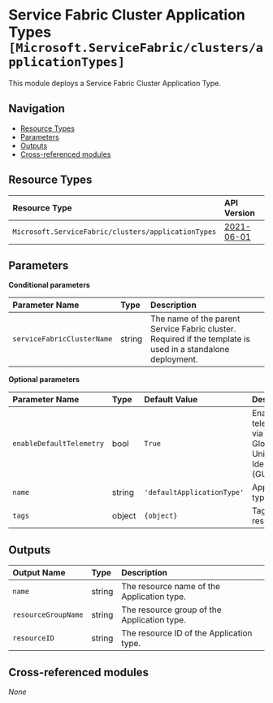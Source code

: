 # Service Fabric Cluster Application Types `[Microsoft.ServiceFabric/clusters/applicationTypes]`

This module deploys a Service Fabric Cluster Application Type.

## Navigation

- [Resource Types](#Resource-Types)
- [Parameters](#Parameters)
- [Outputs](#Outputs)
- [Cross-referenced modules](#Cross-referenced-modules)

## Resource Types

| Resource Type | API Version |
| :-- | :-- |
| `Microsoft.ServiceFabric/clusters/applicationTypes` | [2021-06-01](https://learn.microsoft.com/en-us/azure/templates/Microsoft.ServiceFabric/2021-06-01/clusters/applicationTypes) |

## Parameters

**Conditional parameters**

| Parameter Name | Type | Description |
| :-- | :-- | :-- |
| `serviceFabricClusterName` | string | The name of the parent Service Fabric cluster. Required if the template is used in a standalone deployment. |

**Optional parameters**

| Parameter Name | Type | Default Value | Description |
| :-- | :-- | :-- | :-- |
| `enableDefaultTelemetry` | bool | `True` | Enable telemetry via a Globally Unique Identifier (GUID). |
| `name` | string | `'defaultApplicationType'` | Application type name. |
| `tags` | object | `{object}` | Tags of the resource. |




## Outputs

| Output Name | Type | Description |
| :-- | :-- | :-- |
| `name` | string | The resource name of the Application type. |
| `resourceGroupName` | string | The resource group of the Application type. |
| `resourceID` | string | The resource ID of the Application type. |

## Cross-referenced modules

_None_
